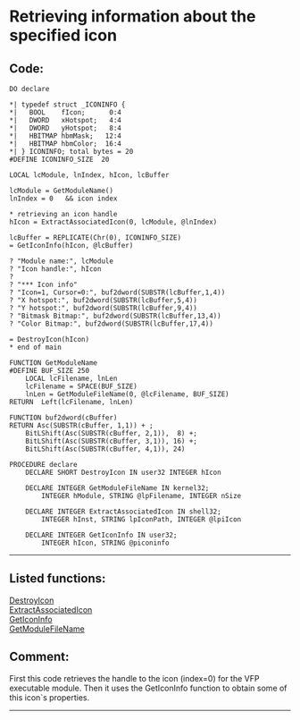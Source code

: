 <link rel="stylesheet" type="text/css" href="../css/win32api.css">  
<link rel="stylesheet" href="https://cdnjs.cloudflare.com/ajax/libs/font-awesome/4.7.0/css/font-awesome.min.css">

# Retrieving information about the specified icon

## Code:
```foxpro  
DO declare

*| typedef struct _ICONINFO {
*|   BOOL    fIcon;      0:4
*|   DWORD   xHotspot;   4:4
*|   DWORD   yHotspot;   8:4
*|   HBITMAP hbmMask;   12:4
*|   HBITMAP hbmColor;  16:4
*| } ICONINFO; total bytes = 20
#DEFINE ICONINFO_SIZE  20

LOCAL lcModule, lnIndex, hIcon, lcBuffer

lcModule = GetModuleName()
lnIndex = 0   && icon index

* retrieving an icon handle
hIcon = ExtractAssociatedIcon(0, lcModule, @lnIndex)

lcBuffer = REPLICATE(Chr(0), ICONINFO_SIZE)
= GetIconInfo(hIcon, @lcBuffer)

? "Module name:", lcModule
? "Icon handle:", hIcon
?
? "*** Icon info"
? "Icon=1, Cursor=0:", buf2dword(SUBSTR(lcBuffer,1,4))
? "X hotspot:", buf2dword(SUBSTR(lcBuffer,5,4))
? "Y hotspot:", buf2dword(SUBSTR(lcBuffer,9,4))
? "Bitmask Bitmap:", buf2dword(SUBSTR(lcBuffer,13,4))
? "Color Bitmap:", buf2dword(SUBSTR(lcBuffer,17,4))

= DestroyIcon(hIcon)
* end of main

FUNCTION GetModuleName
#DEFINE BUF_SIZE 250
	LOCAL lcFilename, lnLen
	lcFilename = SPACE(BUF_SIZE)
	lnLen = GetModuleFileName(0, @lcFilename, BUF_SIZE)
RETURN  Left(lcFilename, lnLen)

FUNCTION buf2dword(cBuffer)
RETURN Asc(SUBSTR(cBuffer, 1,1)) + ;
	BitLShift(Asc(SUBSTR(cBuffer, 2,1)),  8) +;
	BitLShift(Asc(SUBSTR(cBuffer, 3,1)), 16) +;
	BitLShift(Asc(SUBSTR(cBuffer, 4,1)), 24)

PROCEDURE declare
	DECLARE SHORT DestroyIcon IN user32 INTEGER hIcon

	DECLARE INTEGER GetModuleFileName IN kernel32;
		INTEGER hModule, STRING @lpFilename, INTEGER nSize

	DECLARE INTEGER ExtractAssociatedIcon IN shell32;
		INTEGER hInst, STRING lpIconPath, INTEGER @lpiIcon

	DECLARE INTEGER GetIconInfo IN user32;
		INTEGER hIcon, STRING @piconinfo  
```  
***  


## Listed functions:
[DestroyIcon](../libraries/user32/DestroyIcon.md)  
[ExtractAssociatedIcon](../libraries/shell32/ExtractAssociatedIcon.md)  
[GetIconInfo](../libraries/user32/GetIconInfo.md)  
[GetModuleFileName](../libraries/kernel32/GetModuleFileName.md)  

## Comment:
First this code retrieves the handle to the icon (index=0) for the VFP executable module. Then it uses the GetIconInfo function to obtain some of this icon`s properties.  
  
***  

